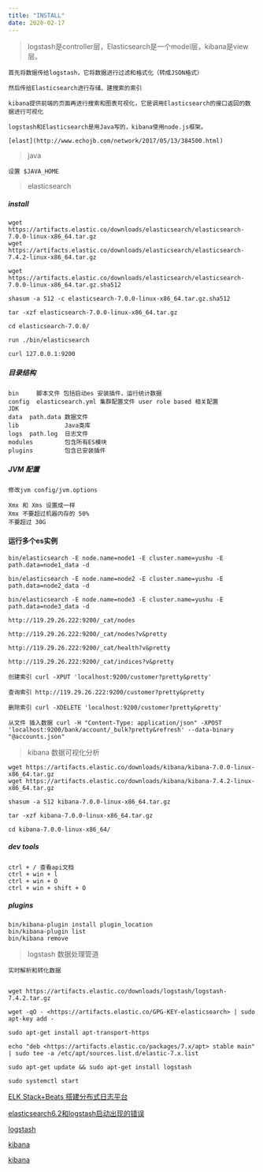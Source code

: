```yaml
---
title: "INSTALL"
date: 2020-02-17
---
```


> logstash是controller层，Elasticsearch是一个model层，kibana是view层。

    首先将数据传给logstash，它将数据进行过滤和格式化（转成JSON格式）
    
    然后传给Elasticsearch进行存储、建搜索的索引
    
    kibana提供前端的页面再进行搜索和图表可视化，它是调用Elasticsearch的接口返回的数据进行可视化
    
    logstash和Elasticsearch是用Java写的，kibana使用node.js框架。
			
	[elast](http://www.echojb.com/network/2017/05/13/384500.html)
	
> java


    设置 $JAVA_HOME

> elasticsearch

##### install


    wget https://artifacts.elastic.co/downloads/elasticsearch/elasticsearch-7.0.0-linux-x86_64.tar.gz
    wget https://artifacts.elastic.co/downloads/elasticsearch/elasticsearch-7.4.2-linux-x86_64.tar.gz

    wget https://artifacts.elastic.co/downloads/elasticsearch/elasticsearch-7.0.0-linux-x86_64.tar.gz.sha512

    shasum -a 512 -c elasticsearch-7.0.0-linux-x86_64.tar.gz.sha512

    tar -xzf elasticsearch-7.0.0-linux-x86_64.tar.gz

    cd elasticsearch-7.0.0/

    run ./bin/elasticsearch

    curl 127.0.0.1:9200
       
##### 目录结构

    bin     脚本文件 包括启动es 安装插件，运行统计数据
    config  elasticsearch.yml 集群配置文件 user role based 相关配置
    JDK     
    data  path.data 数据文件
    lib             Java类库
    logs  path.log  日志文件    
    modules         包含所有ES模块
    plugins         包含已安装插件
    
##### JVM 配置

    修改jvm config/jvm.options
    
    Xmx 和 Xms 设置成一样
    Xmx 不要超过机器内存的 50%
    不要超过 30G
    
#### 运行多个es实例

    bin/elasticsearch -E node.name=node1 -E cluster.name=yushu -E path.data=node1_data -d

    bin/elasticsearch -E node.name=node2 -E cluster.name=yushu -E path.data=node2_data -d
        
    bin/elasticsearch -E node.name=node3 -E cluster.name=yushu -E path.data=node3_data -d

    http://119.29.26.222:9200/_cat/nodes

    http://119.29.26.222:9200/_cat/nodes?v&pretty

    http://119.29.26.222:9200/_cat/health?v&pretty 

    http://119.29.26.222:9200/_cat/indices?v&pretty

    创建索引 curl -XPUT 'localhost:9200/customer?pretty&pretty'

    查询索引 http://119.29.26.222:9200/customer?pretty&pretty 

    删除索引 curl -XDELETE 'localhost:9200/customer?pretty&pretty' 

    从文件 插入数据 curl -H "Content-Type: application/json" -XPOST 'localhost:9200/bank/account/_bulk?pretty&refresh' --data-binary "@accounts.json"

> kibana 数据可视化分析


    wget https://artifacts.elastic.co/downloads/kibana/kibana-7.0.0-linux-x86_64.tar.gz
    wget https://artifacts.elastic.co/downloads/kibana/kibana-7.4.2-linux-x86_64.tar.gz
	
	shasum -a 512 kibana-7.0.0-linux-x86_64.tar.gz
	
	tar -xzf kibana-7.0.0-linux-x86_64.tar.gz

	cd kibana-7.0.0-linux-x86_64/
	
##### dev tools

    ctrl + / 查看api文档
    ctrl + win + l
    ctrl + win + O
    ctrl + win + shift + O
    
##### plugins

    bin/kibana-plugin install plugin_location
    bin/kibana-plugin list
    bin/kibana remove


> logstash 数据处理管道


    实时解析和转化数据


    wget https://artifacts.elastic.co/downloads/logstash/logstash-7.4.2.tar.gz

    wget -qO - <https://artifacts.elastic.co/GPG-KEY-elasticsearch> | sudo apt-key add -  

    sudo apt-get install apt-transport-https 

    echo "deb <https://artifacts.elastic.co/packages/7.x/apt> stable main" | sudo tee -a /etc/apt/sources.list.d/elastic-7.x.list

    sudo apt-get update && sudo apt-get install logstash

    sudo systemctl start
    
    
	
[ELK Stack+Beats 搭建分布式日志平台](https://www.infvie.com/ops-notes/elkstack-beats.html)


[elasticsearch6.2和logstash启动出现的错误](https://blog.csdn.net/qq_23598037/article/details/79512677)


[logstash](https://www.elastic.co/guide/en/logstash/7.0/running-logstash.html#running-logstash-systemd)


[kibana](https://www.elastic.co/guide/en/kibana/7.0/settings.html)


[kibana](https://www.cnblogs.com/cjsblog/p/9476813.html)